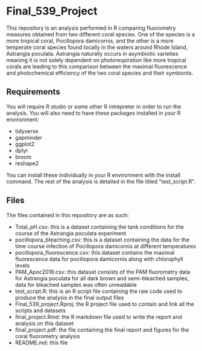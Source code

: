 # Final_539_Project

This repository is an analysis performed in R comparing fluorometry measures obtained from two different coral species. One of the species is a more tropical coral, Pocillopora damicornis, and the other is a more temperate coral species found locally in the waters around Rhode Island, Astrangia poculata. Astrangia naturally occurs in asymbiotic varieties meaning it is not solely dependent on photorespiration like more tropical corals are leading to this comparison between the maximal fluorescence and photochemical efficiency of the two coral species and their symbionts. 

## Requirements

You will require R studio or some other R intrepreter in order to run the analysis. You will also need to have these packages installed in your R environment:
* tidyverse
* gapminder
* ggplot2
* dplyr
* broom
* reshape2

You can install these individually in your R environment with the install command. The rest of the analysis is detailed in the file titled "test_script.R".

## Files

The files contained in this repository are as such:

* Total_pH.csv: this is a dataset containing the tank conditions for the course of the Astrangia poculata experiment 
* pocillopora_bleaching.csv: this is a dataset containing the data for the time course infection of Pocillopora damicornis at different temperatures
* pocillopora_fluorescence.csv: this dataset contains the maximal fluorescence data for pocillopora damicornis along with chlorophyll levels
* PAM_Apoc2019.csv: this dataset consists of the PAM fluorometry data for Astrangia poculata for all dark brown and semi-bleached samples, data for bleached samples was often unreadable
* test_script.R: this is an R script file containing the raw code used to produce the analysis in the final output files
* Final_539_project.Rproj: the R project file used to contain and link all the scripts and datasets
* final_project.Rmd: the R markdown file used to write the report and analysis on this dataset
* final_project.pdf: the file containing the final report and figures for the coral fluorometry analysis
* README.md: this file
